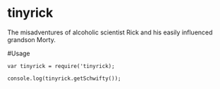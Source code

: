 # tinyrick
The misadventures of alcoholic scientist Rick and his easily influenced grandson Morty.

#Usage

```
var tinyrick = require('tinyrick);

console.log(tinyrick.getSchwifty());
```
